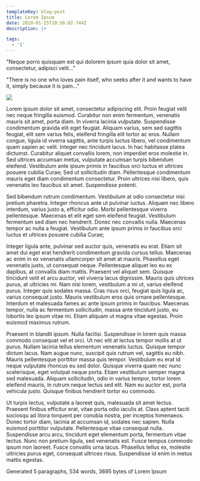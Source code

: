 ```yaml
---
templateKey: blog-post
title: Lorem Ipsum
date: 2019-01-25T10:56:02.744Z
description: |+

tags:
  - '1'
---
```

"Neque porro quisquam est qui dolorem ipsum quia dolor sit amet, consectetur, adipisci velit..."

"There is no one who loves pain itself, who seeks after it and wants to have it, simply because it is pain..."

![](/img/71rxmabpegl._sl1500_.jpg)



Lorem ipsum dolor sit amet, consectetur adipiscing elit. Proin feugiat velit nec neque fringilla euismod. Curabitur non enim fermentum, venenatis mauris sit amet, porta diam. In viverra lacinia vulputate. Suspendisse condimentum gravida elit eget feugiat. Aliquam varius, sem sed sagittis feugiat, elit sem varius felis, eleifend fringilla elit tortor ac eros. Nullam congue, ligula id viverra sagittis, ante turpis luctus libero, vel condimentum quam sapien ac velit. Integer nec tincidunt lacus. In hac habitasse platea dictumst. Curabitur aliquet convallis lorem, non imperdiet eros molestie in. Sed ultrices accumsan metus, vulputate accumsan turpis bibendum eleifend. Vestibulum ante ipsum primis in faucibus orci luctus et ultrices posuere cubilia Curae; Sed ut sollicitudin diam. Pellentesque condimentum mauris eget diam condimentum consectetur. Proin ultrices nisi libero, quis venenatis leo faucibus sit amet. Suspendisse potenti.

Sed bibendum rutrum condimentum. Vestibulum at odio consectetur nisi pretium pharetra. Integer rhoncus ante ut pulvinar luctus. Aliquam nec libero interdum, varius justo a, efficitur odio. Morbi pellentesque viverra pellentesque. Maecenas et elit eget sem eleifend feugiat. Vestibulum fermentum sed diam nec hendrerit. Donec nec convallis nulla. Maecenas tempor ac nulla a feugiat. Vestibulum ante ipsum primis in faucibus orci luctus et ultrices posuere cubilia Curae;

Integer ligula ante, pulvinar sed auctor quis, venenatis eu erat. Etiam sit amet dui eget erat hendrerit condimentum gravida cursus tellus. Maecenas ac enim in ex venenatis ullamcorper sit amet at mauris. Phasellus eget venenatis justo, ut consequat neque. Pellentesque aliquet leo eu ex dapibus, at convallis diam mattis. Praesent vel aliquet sem. Quisque tincidunt velit et arcu auctor, vel viverra lacus dignissim. Mauris quis ultrices purus, at ultricies mi. Nam nisi lorem, vestibulum a mi ut, varius eleifend purus. Integer quis sodales massa. Cras risus orci, feugiat quis ligula ac, varius consequat justo. Mauris vestibulum eros quis ornare pellentesque. Interdum et malesuada fames ac ante ipsum primis in faucibus. Maecenas tempor, nulla ac fermentum sollicitudin, massa ante tincidunt justo, eu lobortis leo ipsum vitae mi. Etiam aliquam ut magna vitae egestas. Proin euismod maximus rutrum.

Praesent in blandit ipsum. Nulla facilisi. Suspendisse in lorem quis massa commodo consequat vel et orci. Ut nec elit at lectus tempor mollis at ut purus. Nullam lacinia tellus elementum venenatis luctus. Quisque tempor dictum lacus. Nam augue nunc, suscipit quis rutrum vel, sagittis eu nibh. Mauris pellentesque porttitor massa quis tempor. Vestibulum eu erat id neque vulputate rhoncus eu sed dolor. Quisque viverra quam nec nunc scelerisque, eget volutpat neque porta. Etiam vestibulum semper magna sed malesuada. Aliquam sollicitudin, odio in varius tempor, tortor lorem eleifend mauris, in rutrum neque lectus sed elit. Nam eu auctor est, porta vehicula justo. Quisque finibus hendrerit tortor eu commodo.

Ut turpis lectus, vulputate a laoreet quis, malesuada sit amet lectus. Praesent finibus efficitur erat, vitae porta odio iaculis at. Class aptent taciti sociosqu ad litora torquent per conubia nostra, per inceptos himenaeos. Donec tortor diam, lacinia at accumsan id, sodales nec sapien. Nulla euismod porttitor vulputate. Pellentesque vitae consequat nulla. Suspendisse arcu arcu, tincidunt eget elementum porta, fermentum vitae lectus. Nunc non pretium ligula, sed venenatis est. Fusce tempus commodo ipsum non laoreet. Fusce convallis urna lacus. Phasellus tellus ex, molestie ultricies purus eget, consequat ultrices risus. Suspendisse id enim in metus mattis egestas.

Generated 5 paragraphs, 534 words, 3695 bytes of Lorem Ipsum
